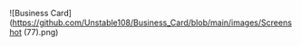 
![Business Card](https://github.com/Unstable108/Business_Card/blob/main/images/Screenshot (77).png)

